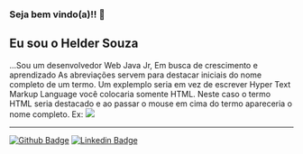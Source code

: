 ### Seja bem vindo(a)!! 👋
## Eu sou o Helder Souza
...Sou um desenvolvedor Web Java Jr, Em busca de crescimento e aprendizado 
As abreviações servem para destacar iniciais do nome completo de um termo. Um explemplo seria em vez de escrever Hyper Text Markup Language você colocaria somente HTML. Neste caso o termo HTML seria destacado e ao passar o mouse em cima do termo apareceria o nome completo. Ex:
![](https://i.imgur.com/STFT2Qk.png?1)
___
[![Github Badge](https://img.shields.io/badge/-Github-000?style=flat-square&logo=Github&logoColor=white&link=https://github.com/Helder-Souza)](https://github.com/Helder-Souza)
[![Linkedin Badge](https://img.shields.io/badge/-LinkedIn-blue?style=flat-square&logo=Linkedin&logoColor=white&link=https://www.linkedin.com/in/helder-souza-7b3591183//)](https://www.linkedin.com/in/helder-souza-7b3591183/)
<!--
**Helder-Souza/Helder-Souza** is a ✨ _special_ ✨ repository because its `README.md` (this file) appears on your GitHub profile.

Here are some ideas to get you started:

- 🔭 I’m currently working on ...
- 🌱 I’m currently learning ...
- 👯 I’m looking to collaborate on ...
- 🤔 I’m looking for help with ...
- 💬 Ask me about ...
- 📫 How to reach me: ...
- 😄 Pronouns: ...
- ⚡ Fun fact: ...
-->
